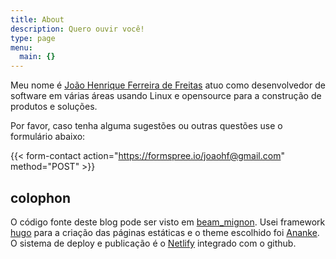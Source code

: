 ```yaml
---
title: About
description: Quero ouvir você!
type: page
menu:
  main: {}
---
```


Meu nome é [João Henrique Ferreira de Freitas](https://www.linkedin.com/in/jo%C3%A3o-henrique-freitas/) atuo como desenvolvedor de software em várias áreas usando Linux e opensource para a construção de produtos e soluções.

Por favor, caso tenha alguma sugestões ou outras questões use o formulário abaixo:

{{< form-contact action="https://formspree.io/joaohf@gmail.com" method="POST" >}}


## colophon

O código fonte deste blog pode ser visto em [beam_mignon](https://github.com/joaohf/beam_mignon). Usei framework [hugo](https://gohugo.io/) para a criação das páginas estáticas e o theme escolhido foi [Ananke](https://themes.gohugo.io/gohugo-theme-ananke/). O sistema de deploy e publicação é o [Netlify](https://www.netlify.com/) integrado com o github.

